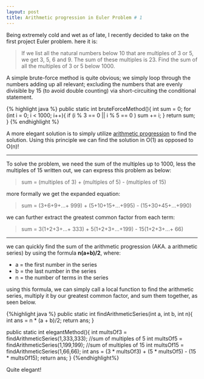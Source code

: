 ```yaml
---
layout: post
title: Arithmetic progression in Euler Problem # 1
---
```


Being extremely cold and wet as of late, I recently decided to take on the first project
Euler problem.  here it is:

> If we list all the natural numbers below 10 that are multiples of 3 or 5, 
> 	we get 3, 5, 6 and 9. The sum of these multiples is 23.
>	Find the sum of all the multiples of 3 or 5 below 1000.

A simple brute-force method is quite obvious; we simply loop through the numbers adding
up all relevant; excluding the numbers that are evenly divisible by 15 (to avoid double counting)
via short-circuiting the conditional statement. 

{% highlight java %}
public static int bruteForceMethod(){
        int sum = 0;
        for (int i = 0; i < 1000; i++){
            if (i % 3 == 0 || i % 5 == 0 )
                    sum += i;
        }
    return sum;
    }
{% endhighlight %}

A more elegant solution is to simply utilize <a href="http://en.wikipedia.org/wiki/Arithmetic_progression">arithmetic progression</a> 
to find the solution. Using this principle we can find the solution in O(1) as opposed to O(n)!

-----

To solve the problem, we need the sum of the multiples up to 1000, less the multiples of 15
written out, we can express this problem as below:
> sum = (multiples of 3) + (multiples of 5) - (multiples of 15)

more formally we get the expanded equation:
> sum = (3+6+9+...+ 999) + (5+10+15+...+995) - (15+30+45+...+990)

we can further extract the greatest common factor from each term:
> sum = 3(1+2+3+...+ 333) + 5(1+2+3+...+199) - 15(1+2+3+...+ 66)

-----

we can quickly find the sum of the arithmetic progression (AKA. a arithmetic series) by using the formula
**n(a+b)/2**, where:

* a = the first number in the series
* b = the last number in the series
* n = the number of terms in the series

using this formula, we can simply call a local function to find the
arithmetic series, multiply it by our greatest common factor, and
sum them together, as seen below.

{%highlight java %}
public static int findArithmeticSeries(int a, int b, int n){
        int ans = n * (a + b)/2;
        return ans;
        }
        
public static int elegantMethod(){
	int multsOf3 = findArithmeticSeries(1,333,333);
    //sum of multiples of 5
    int multsOf5 = findArithmeticSeries(1,199,199);
    //sum of multiples of 15
    int multsOf15 = findArithmeticSeries(1,66,66);
    int ans = (3 * multsOf3) + (5 * multsOf5) - (15 * multsOf15);
    return ans;
}
{%endhighlight%}


Quite elegant!
